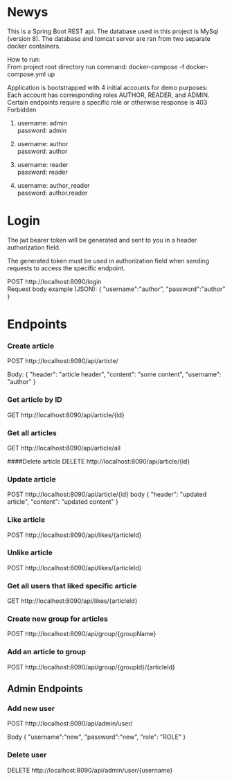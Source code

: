 # Newys

This is a Spring Boot REST api. The database used in this project is MySql (version 8). 
The database and tomcat server are ran from two separate docker containers.

How to run:</br>
From project root directory run command: docker-compose -f docker-compose.yml up

Application is bootstrapped with 4 initial accounts for demo purposes: <br/>
Each account has corresponding roles AUTHOR, READER, and ADMIN.
Certain endpoints require a specific role or otherwise response is 403 Forbidden

1) username: admin </br> password: admin  
  
2) username: author </br> password: author 
   
3) username: reader </br> password: reader
   
4) username: author_reader </br> password: author.reader


# Login
The jwt bearer token will be generated and sent to you in a header authorization field.  

The generated token must be used in authorization field when sending requests to access the specific endpoint.

POST http://localhost:8090/login </br>
Request body example (JSON): 
    {
    "username":"author",
    "password":"author"
    } 



# Endpoints
### Create article
POST http://localhost:8090/api/article/ 

Body: {
"header": "article header",
"content": "some content",
"username": "author"
} 

### Get article by ID
GET http://localhost:8090/api/article/{id}

### Get all articles
GET http://localhost:8090/api/article/all

####Delete article
DELETE http://localhost:8090/api/article/{id}

### Update article
POST http://localhost:8090/api/article/{id}
body {
    "header": "updated article",
    "content": "updated content"
}

### Like article
POST http://localhost:8090/api/likes/{articleId}

### Unlike article
POST http://localhost:8090/api/likes/{articleId}

### Get all users that liked specific article
GET http://localhost:8090/api/likes/{articleId}

### Create new group for articles
POST http://localhost:8090/api/group/{groupName}

### Add an article to group
POST http://localhost:8090/api/group/{groupId}/{articleId}

## Admin Endpoints 

### Add new user
POST http://localhost:8090/api/admin/user/ 

Body {
"username":"new",
"password":"new",
"role": "ROLE"
}

### Delete user
DELETE http://localhost:8090/api/admin/user/{username}








